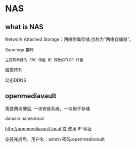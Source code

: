 # NAS

## what is NAS

Network Attached Storage：网络附属存储,也称为“网络存储器”。

Synology 群晖

    主要有希捷的 ERC 绿盘 和 西数的TLER 红盘


磁盘阵列


动态DDNS



## openmediavault

需要两块硬盘, 一块安装系统，一块用于存储

domain name:local


http://openmediavault.local 或 使用 IP 地址

安装完成后，用户名：admin 密码:openmediavault



